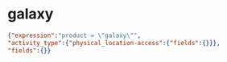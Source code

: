 galaxy
======

```JSON
{"expression":"product = \"galaxy\"",
"activity_type":{"physical_location-access":{"fields":{}}},
"fields":{}}
```